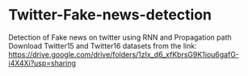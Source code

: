 # Twitter-Fake-news-detection
Detection of Fake news on twitter using RNN and Propagation path
Download Twitter15 and Twitter16 datasets from the link: https://drive.google.com/drive/folders/1zIx_d6_xfKbrsG9K1iou6gafG-i4X4Xi?usp=sharing
